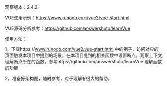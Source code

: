 观察版本：2.4.2

VUE使用示例：https://www.runoob.com/vue2/vue-start.html

VUE源码分析参考：https://github.com/answershuto/learnVue

使用方法：

1，下载https://www.runoob.com/vue2/vue-start.html 中的例子，访问对应的页面触发本项目中提到的场景，在本项目提到的相关函数中设置断点，观察上下文理解断点所在的函数，参考https://github.com/answershuto/learnVue 理解函数的功能

2，准备好架构图，随时参考，对于理解有很大的帮助。
